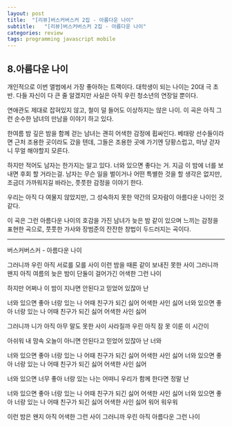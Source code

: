 ```yaml
---
layout: post
title:  "[리뷰]버스커버스커 2집 - 아름다운 나이"
subtitle:   "[리뷰]버스커버스커 2집 - 아름다운 나이"
categories: review
tags: programming javascript mobile
---
```


## 8.아름다운 나이
 
 개인적으로 이번 앨범에서 가장 좋아하는 트랙이다. 대학생이 되는 나이는 20대 극 초반. 다들 자신이 다 큰 줄 알겠지만 사실은 아직 우린 청소년의 연장일 뿐이다.
 
 연애관도 제대로 잡혀있지 않고, 철이 덜 들어도 이상하지는 않은 나이. 이 곡은 아직 그런 순수한 남녀의 만남을 이야기 하고 있다.
 
 한여름 밤 깊은 밤을 함께 걷는 남녀는 괜히 어색한 감정에 휩싸인다. 베태랑 선수들이라면 근처 조용한 곳이라도 갔을 텐데, 그들은 조용한 곳에 가기엔 당황스럽고, 마냥 걷자니 무얼 해야할지 모른다.
 
 하지만 적어도 남자는 한가지는 알고 있다. 너와 있으면 좋다는 거. 지금 이 밤에 너를 보내면 후회 할 거라는걸. 남자는 무슨 일을 벌이거나 어떤 특별한 것을 할 생각은 없지만, 조금더 가까워지길 바라는, 풋풋한 감정을 이야기 한다.
 
 우리는 아직 다 여물지 않았지만, 
그 성숙하지 못한 약간의 모자람이 아름다운 나이인 것 같다.
 
 이 곡은 그런 아름다운 나이의 호감을 가진 남녀가 늦은 밤 같이 있으며 느끼는 감정을 표현한 곡으로, 풋풋한 가사와 장범준의 잔잔한 창법이 두드러지는 곡이다.
 
 
 ---
 
버스커버스커 - 아름다운 나이
 
 
그러니까 우린 아직 서로를 모를 사이
이런 밤을 때론 같이 보내진 못한 사이 
그러니까 왠지 아직 여름의 늦은 밤이
단둘이 걸어가긴 어색한 그런 나이

하지만 어쩌나 이 밤이 지나면 안된다고 믿었어
있잖아 난 

너와 있으면 좋아 너랑 있는 나 어때
친구가 되긴 싫어 어색한 사인 싫어
너와 있으면 좋아 너랑 있는 나 어때
친구가 되긴 싫어 어색한 사인 싫어

그러니까 니가 아직 아무 말도 못한 사이
사라질까 우린 아직 잠 못 이룬 이 시간이

아쉬워 내 맘속 오늘이 아니면 안된다고 믿었어
있잖아 난 너와

너와 있으면 좋아 너랑 있는 나 어때
친구가 되긴 싫어 어색한 사인 싫어
너와 있으면 좋아 너랑 있는 나 어때
친구가 되긴 싫어 어색한 사인 싫어

너와 있으면 너무 좋아 너랑 있는 나는 어떠니
우리가 함께 한다면 정말 난 

너와 있으면 좋아 너랑 있는 나 어때
친구가 되긴 싫어 어색한 사인 싫어
너와 있으면 좋아 너랑 있는 나 어때
친구가 되긴 싫어 어색한 사인 싫어
워어 워우워

이런 밤은 왠지 아직 어색한 그런 사이
그러니까 우린 아직 아름다운 그런 나이